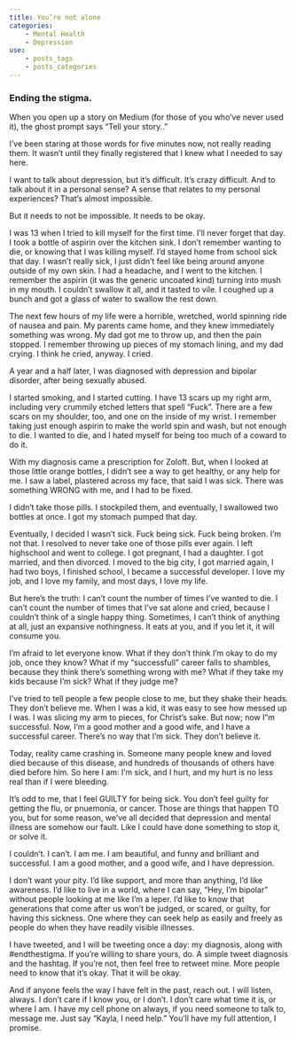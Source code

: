 ```yaml
---
title: You’re not alone
categories:
    - Mental Health
    - Depression
use:
    - posts_tags
    - posts_categories
---
```


### Ending the stigma. ####


When you open up a story on Medium (for those of you who’ve never used it), the ghost prompt says “Tell your story..”

I’ve been staring at those words for five minutes now, not really reading them. It wasn’t until they finally registered that I knew what I needed to say here.

I want to talk about depression, but it’s difficult. It’s crazy difficult. And to talk about it in a personal sense? A sense that relates to my personal experiences? That’s almost impossible.

But it needs to not be impossible. It needs to be okay.

I was 13 when I tried to kill myself for the first time. I’ll never forget that day. I took a bottle of aspirin over the kitchen sink. I don’t remember wanting to die, or knowing that I was killing myself. I’d stayed home from school sick that day. I wasn’t really sick, I just didn’t feel like being around anyone outside of my own skin. I had a headache, and I went to the kitchen. I remember the aspirin (it was the generic uncoated kind) turning into mush in my mouth. I couldn’t swallow it all, and it tasted to vile. I coughed up a bunch and got a glass of water to swallow the rest down.

The next few hours of my life were a horrible, wretched, world spinning ride of nausea and pain. My parents came home, and they knew immediately something was wrong. My dad got me to throw up, and then the pain stopped. I remember throwing up pieces of my stomach lining, and my dad crying. I think he cried, anyway. I cried.

A year and a half later, I was diagnosed with depression and bipolar disorder, after being sexually abused.

I started smoking, and I started cutting. I have 13 scars up my right arm, including very crummily etched letters that spell “Fuck”. There are a few scars on my shoulder, too, and one on the inside of my wrist. I remember taking just enough aspirin to make the world spin and wash, but not enough to die. I wanted to die, and I hated myself for being too much of a coward to do it.

With my diagnosis came a prescription for Zoloft. But, when I looked at those little orange bottles, I didn’t see a way to get healthy, or any help for me. I saw a label, plastered across my face, that said I was sick. There was something WRONG with me, and I had to be fixed.

I didn’t take those pills. I stockpiled them, and eventually, I swallowed two bottles at once. I got my stomach pumped that day.

Eventually, I decided I wasn’t sick. Fuck being sick. Fuck being broken. I’m not that. I resolved to never take one of those pills ever again. I left highschool and went to college. I got pregnant, I had a daughter. I got married, and then divorced. I moved to the big city, I got married again, I had two boys, I finished school, I became a successful developer. I love my job, and I love my family, and most days, I love my life.

But here’s the truth: I can’t count the number of times I’ve wanted to die. I can’t count the number of times that I’ve sat alone and cried, because I couldn’t think of a single happy thing. Sometimes, I can’t think of anything at all, just an expansive nothingness. It eats at you, and if you let it, it will consume you.

I’m afraid to let everyone know. What if they don’t think I’m okay to do my job, once they know? What if my “successfull” career falls to shambles, because they think there’s something wrong with me? What if they take my kids because I’m sick? What if they judge me?

I’ve tried to tell people a few people close to me, but they shake their heads. They don’t believe me. When I was a kid, it was easy to see how messed up I was. I was slicing my arm to pieces, for Christ’s sake. But now; now I”m successful. Now, I’m a good mother and a good wife, and I have a successful career. There’s no way that I’m sick. They don’t believe it.

Today, reality came crashing in. Someone many people knew and loved died because of this disease, and hundreds of thousands of others have died before him. So here I am: I’m sick, and I hurt, and my hurt is no less real than if I were bleeding.

It’s odd to me, that I feel GUILTY for being sick. You don’t feel guilty for getting the flu, or pnuemonia, or cancer. Those are things that happen TO you, but for some reason, we’ve all decided that depression and mental illness are somehow our fault. Like I could have done something to stop it, or solve it.

I couldn’t. I can’t. I am me. I am beautiful, and funny and brilliant and successful. I am a good mother, and a good wife, and I have depression.

I don’t want your pity. I’d like support, and more than anything, I’d like awareness. I’d like to live in a world, where I can say, “Hey, I’m bipolar” without people looking at me like I’m a leper. I’d like to know that generations that come after us won’t be judged, or scared, or guilty, for having this sickness. One where they can seek help as easily and freely as people do when they have readily visible illnesses.

I have tweeted, and I will be tweeting once a day: my diagnosis, along with #endthestigma. If you’re willing to share yours, do. A simple tweet diagnosis and the hashtag. If you’re not, then feel free to retweet mine. More people need to know that it’s okay. That it will be okay.

And if anyone feels the way I have felt in the past, reach out. I will listen, always. I don’t care if I know you, or I don’t. I don’t care what time it is, or where I am. I have my cell phone on always, if you need someone to talk to, message me. Just say “Kayla, I need help.” You’ll have my full attention, I promise.